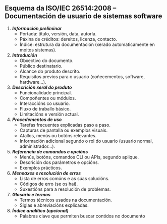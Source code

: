 ## Esquema da ISO/IEC 26514:2008 – Documentación de usuario de sistemas software

1. ___Información preliminar___
	-  Portada: título, versión, data, autoría.
	-  Páxina de créditos: dereitos, licenza, contacto.
   -  Índice: estrutura da documentación (xerado automaticamente en moitos sistemas).
2. ___Introdución___
	 -	 Obxectivo do documento.
	 -	 Público destinatario.
	 -	 Alcance do produto descrito.
	 -	 Requisitos previos para o usuario (coñecementos, software, hardware…).
3. ___Descrición xeral do produto___
	 -	 Funcionalidade principal.
	 -	 Compoñentes ou módulos.
	 -	 Interaccións co usuario.
	 -	 Fluxo de traballo básico.
	 -	 Limitacións e versión actual.
4. ___Procedementos de uso___
	 -	 Tarefas frecuentes explicadas paso a paso.
	 -	 Capturas de pantalla ou exemplos visuais.
	 -	 Atallos, menús ou botóns relevantes.
   - Información adicional segundo o rol do usuario (usuario normal, administrador…).
5. ___Referencia de comandos e opcións___
	 -	 Menús, botóns, comandos CLI ou APIs, segundo aplique.
	 -	 Descrición dos parámetros e opcións.
	 -	 Exemplos prácticos.
6. ___Mensaxes e resolución de erros___
	 -	 Lista de erros comúns e as súas solucións.
	 -	 Códigos de erro (se os hai).
	 -	 Suxestións para a resolución de problemas.
7. ___Glosario e termos___
	 -	 Termos técnicos usados na documentación.
	 -	 Siglas e abreviacións explicadas.
8. ___Índice analítico (opcional)___
	 -	 Palabras clave que permiten buscar contidos no documento
